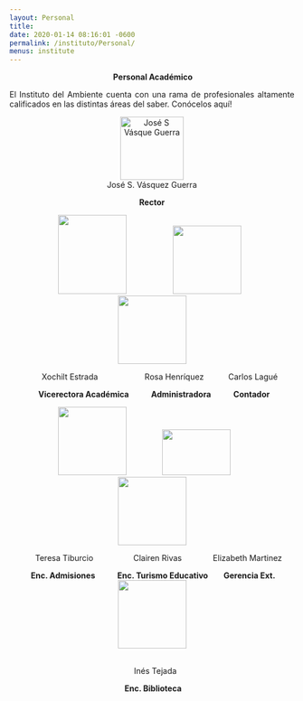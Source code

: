 ```yaml
---
layout: Personal
title: 
date: 2020-01-14 08:16:01 -0600
permalink: /instituto/Personal/
menus: institute
---
```

<html>
<head>
	
</head>
<body>
<p style="text-align: center;"><strong>&nbsp;Personal Acad&eacute;mico</strong></p>
<p style="text-align: justify;">El Instituto del Ambiente cuenta con una rama de profesionales altamente calificados en las distintas &aacute;reas del saber. Con&oacute;celos aqu&iacute;!</p>
<p style="text-align: center;"><img src="https://res.cloudinary.com/duuonteo7/image/upload/v1576067971/Profesores%20Instituto/WhatsApp_Image_2019-12-10_at_10.27.53.jpg" alt="Jos&eacute; S V&aacute;sque Guerra" style="display: block; margin-left: auto; margin-right: auto;" width="112" height="112" />Jos&eacute; S. V&aacute;squez Guerra</p>
<p style="text-align: center;"><strong>Rector</strong></p>
<p style="text-align: center;">&nbsp;&nbsp;&nbsp;&nbsp;&nbsp;&nbsp; <img src="https://res.cloudinary.com/duuonteo7/image/upload/v1580996461/Profesores%20Instituto/Imagen2.jpg" alt="" width="121" height="140" />&nbsp;&nbsp;&nbsp; &nbsp; &nbsp; &nbsp; &nbsp; &nbsp; &nbsp; &nbsp; &nbsp;&nbsp; <img src="https://res.cloudinary.com/duuonteo7/image/upload/v1581082323/Profesores%20Instituto/perfil-avatar-hombre-icono-redondo_24640-14044.jpg" alt="" width="121" height="121" />&nbsp;&nbsp; &nbsp; &nbsp; &nbsp;&nbsp; <img src="https://res.cloudinary.com/duuonteo7/image/upload/v1581082323/Profesores%20Instituto/perfil-avatar-hombre-icono-redondo_24640-14044.jpg" alt="" width="121" height="121" /></p>
<p style="text-align: center;">&nbsp;&nbsp; &nbsp; &nbsp; Xochilt Estrada&nbsp;&nbsp;&nbsp;&nbsp;&nbsp;&nbsp;&nbsp;&nbsp;&nbsp;&nbsp;&nbsp; &nbsp; &nbsp; &nbsp;&nbsp;&nbsp;&nbsp; Rosa Henr&iacute;quez&nbsp;&nbsp;&nbsp;&nbsp;&nbsp;&nbsp;&nbsp;&nbsp;&nbsp;&nbsp; Carlos Lagu&eacute;</p>
<p style="text-align: center;">&nbsp;<strong> Vicerectora Acad&eacute;mica</strong>&nbsp;&nbsp; &nbsp; &nbsp; &nbsp;&nbsp; <strong>Administradora&nbsp;&nbsp;&nbsp;&nbsp;&nbsp;&nbsp;&nbsp;&nbsp;&nbsp;&nbsp;&nbsp; Contador</strong></p>
<p style="text-align: center;">&nbsp;&nbsp;&nbsp;&nbsp;&nbsp;&nbsp;<img src="https://res.cloudinary.com/duuonteo7/image/upload/v1581082323/Profesores%20Instituto/perfil-avatar-hombre-icono-redondo_24640-14044.jpg" alt="" width="121" height="121" />&nbsp;&nbsp;&nbsp;&nbsp;&nbsp;&nbsp;&nbsp;&nbsp;&nbsp;&nbsp;&nbsp;&nbsp;&nbsp;&nbsp;&nbsp; <img src="https://res.cloudinary.com/instituto-del-ambiente/image/upload/c_scale,q_60,w_550/teachers/clairen-pupac.webp" alt="" width="121" height="81" />&nbsp; &nbsp; &nbsp; &nbsp; &nbsp; &nbsp; &nbsp; <img src="https://res.cloudinary.com/duuonteo7/image/upload/v1581082323/Profesores%20Instituto/perfil-avatar-hombre-icono-redondo_24640-14044.jpg" alt="" width="121" height="121" /></p>
<p style="text-align: center;">&nbsp;&nbsp;&nbsp;&nbsp;&nbsp; Teresa Tiburcio&nbsp;&nbsp;&nbsp;&nbsp;&nbsp;&nbsp;&nbsp;&nbsp;&nbsp;&nbsp;&nbsp;&nbsp;&nbsp; &nbsp; &nbsp; Clairen Rivas&nbsp;&nbsp;&nbsp;&nbsp;&nbsp;&nbsp;&nbsp;&nbsp;&nbsp;&nbsp;&nbsp;&nbsp;&nbsp; Elizabeth Martinez</p>
<p style="text-align: center;">&nbsp;<strong>Enc. Admisiones</strong> &nbsp;&nbsp;&nbsp;&nbsp;&nbsp;&nbsp;&nbsp;&nbsp; <strong>Enc. Turismo Educativo</strong>&nbsp;&nbsp;&nbsp;&nbsp; &nbsp; <strong>Gerencia Ext.</strong><img src="https://res.cloudinary.com/duuonteo7/image/upload/v1581082323/Profesores%20Instituto/perfil-avatar-hombre-icono-redondo_24640-14044.jpg" alt="" style="display: block; margin-left: auto; margin-right: auto;" width="121" height="121" />&nbsp;</p>
<p style="text-align: center;">&nbsp;&nbsp; In&eacute;s Tejada</p>
<p style="text-align: center;">&nbsp;<strong>Enc. Biblioteca</strong></p>
<p style="text-align: left;"></p>
<p style="text-align: left;"></p>
<p style="text-align: justify;"></p>
<p></p>
</body>
</html>

